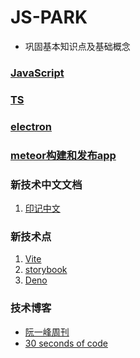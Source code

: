 <!--
 * @Author: your name
 * @Date: 2021-03-11 20:02:28
 * @LastEditTime: 2021-03-13 01:11:56
 * @LastEditors: Please set LastEditors
 * @Description: In User Settings Edit
 * @FilePath: \knowTech\JS-PARK\README.md
-->

# JS-PARK

* 巩固基本知识点及基础概念

### [JavaScript](./JavaScript)

### [TS](./TS)

### [electron](./electron)

### [meteor构建和发布app](https://github.com/meteor/meteor)


### 新技术中文文档
1. [印记中文](https://docschina.org/)

### 新技术点

1. [Vite](https://www.yuque.com/sumi/idnmgz/sg7vrm)
2. [storybook](https://storybook.js.org/docs/react/get-started/introduction)
3. [Deno](https://deno.land/)


### 技术博客

- [阮一峰周刊](https://www.ruanyifeng.com/blog/)
- [30 seconds of code](https://www.30secondsofcode.org/)